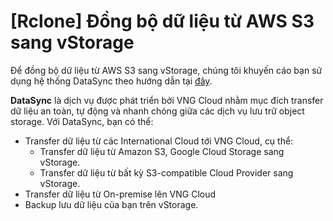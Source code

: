 # \[Rclone] Đồng bộ dữ liệu từ AWS S3 sang vStorage

Để đồng bộ dữ liệu từ AWS S3 sang vStorage, chúng tôi khuyến cáo bạn sử dụng hệ thống DataSync theo hướng dẫn tại [đây](https://docs.vngcloud.vn/vng-cloud-document/v/vn/datasync/tinh-huong-su-dung/transfer-du-lieu-tu-amazon-s3-toi-vstorage).

**DataSync** là dịch vụ được phát triển bởi VNG Cloud nhằm mục đích transfer dữ liệu an toàn, tự động và nhanh chóng giữa các dịch vụ lưu trữ object storage. Với DataSync, bạn có thể:

* Transfer dữ liệu từ các International Cloud tới VNG Cloud, cụ thể:
  * Transfer dữ liệu từ Amazon S3, Google Cloud Storage sang vStorage.
  * Transfer dữ liệu từ bất kỳ S3-compatible Cloud Provider sang vStorage.
* Transfer dữ liệu từ On-premise lên VNG Cloud
* Backup lưu dữ liệu của bạn trên vStorage.
